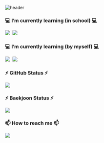 ![header](https://capsule-render.vercel.app/api?type=waving&color=auto&height=300&section=header&text=Lee%20SeungMin&fontSize=90)


<h3 align="left">💻 I’m currently learning (in school) 💻</h3>
<p align="left">
  <img src="https://img.shields.io/badge/C++-00599C?style=flat&logo=c%2B%2B&logoColor=white"/></a>&nbsp
  <img src="https://img.shields.io/badge/Python-3776AB?style=flat&logo=Python&logoColor=white"/></a>&nbsp
</p>

<h3 align="left">💻 I’m currently learning (by myself) 💻</h3>
<p align="left">
  <img src="https://img.shields.io/badge/CSharp-00599C?style=flat&logo=csharp%2B%2B&logoColor=white"/></a>&nbsp
  <img src="https://img.shields.io/badge/Unity-3776AB?style=flat&logo=Unity&logoColor=white"/></a>&nbsp
</p>

<h3 align="left">⚡ GitHub Status ⚡</h3>
<p align="left">
  <img src="https://github-readme-stats.vercel.app/api?username=seungmin8606&show_icons=true&theme=tokyonight&icon_color=AA0017">
</p>

<h3 align="left">⚡ Baekjoon Status ⚡</h3>
<p align="left">
  <img src="http://mazassumnida.wtf/api/v2/generate_badge?boj=lsm8606">
</p>

<h3 align="left">📫 How to reach me 📫</h3>
<p align="left">
  <img src="https://img.shields.io/badge/lsm8606@hufs.ac.kr-EA4335?style=flat&logo=Gmail&logoColor=white"/>&nbsp
</p>
